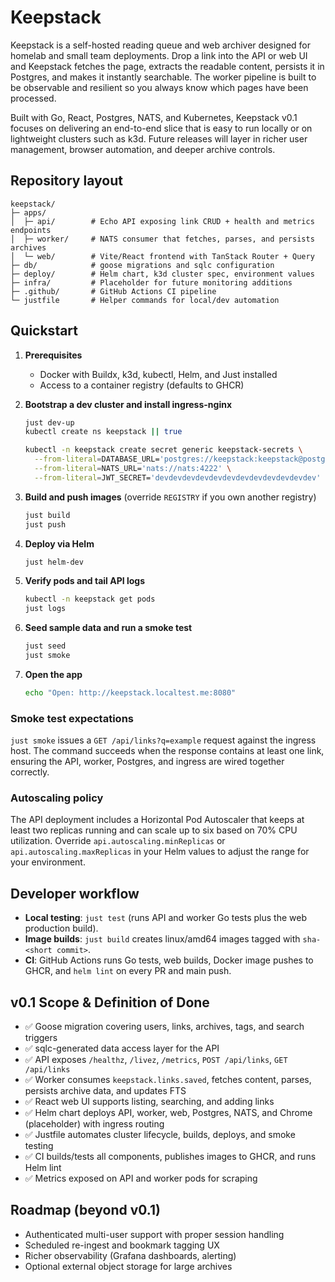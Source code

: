 # Keepstack

Keepstack is a self-hosted reading queue and web archiver designed for homelab and small team deployments. Drop a link into the API or web UI and Keepstack fetches the page, extracts the readable content, persists it in Postgres, and makes it instantly searchable. The worker pipeline is built to be observable and resilient so you always know which pages have been processed.

Built with Go, React, Postgres, NATS, and Kubernetes, Keepstack v0.1 focuses on delivering an end-to-end slice that is easy to run locally or on lightweight clusters such as k3d. Future releases will layer in richer user management, browser automation, and deeper archive controls.

## Repository layout

```
keepstack/
├─ apps/
│  ├─ api/        # Echo API exposing link CRUD + health and metrics endpoints
│  ├─ worker/     # NATS consumer that fetches, parses, and persists archives
│  └─ web/        # Vite/React frontend with TanStack Router + Query
├─ db/            # goose migrations and sqlc configuration
├─ deploy/        # Helm chart, k3d cluster spec, environment values
├─ infra/         # Placeholder for future monitoring additions
├─ .github/       # GitHub Actions CI pipeline
└─ justfile       # Helper commands for local/dev automation
```

## Quickstart

1. **Prerequisites**
   - Docker with Buildx, k3d, kubectl, Helm, and Just installed
   - Access to a container registry (defaults to GHCR)

2. **Bootstrap a dev cluster and install ingress-nginx**

   ```sh
   just dev-up
   kubectl create ns keepstack || true

   kubectl -n keepstack create secret generic keepstack-secrets \
     --from-literal=DATABASE_URL='postgres://keepstack:keepstack@postgres:5432/keepstack?sslmode=disable' \
     --from-literal=NATS_URL='nats://nats:4222' \
     --from-literal=JWT_SECRET='devdevdevdevdevdevdevdevdevdevdevdev' || true
   ```

3. **Build and push images** (override `REGISTRY` if you own another registry)

   ```sh
   just build
   just push
   ```

4. **Deploy via Helm**

   ```sh
   just helm-dev
   ```

5. **Verify pods and tail API logs**

   ```sh
   kubectl -n keepstack get pods
   just logs
   ```

6. **Seed sample data and run a smoke test**

   ```sh
   just seed
   just smoke
   ```

7. **Open the app**

   ```sh
   echo "Open: http://keepstack.localtest.me:8080"
   ```

### Smoke test expectations

`just smoke` issues a `GET /api/links?q=example` request against the ingress host. The command succeeds when the response contains at least one link, ensuring the API, worker, Postgres, and ingress are wired together correctly.

### Autoscaling policy

The API deployment includes a Horizontal Pod Autoscaler that keeps at least two replicas running and can scale up to six based on 70% CPU utilization. Override `api.autoscaling.minReplicas` or `api.autoscaling.maxReplicas` in your Helm values to adjust the range for your environment.

## Developer workflow

- **Local testing**: `just test` (runs API and worker Go tests plus the web production build).
- **Image builds**: `just build` creates linux/amd64 images tagged with `sha-<short commit>`.
- **CI**: GitHub Actions runs Go tests, web builds, Docker image pushes to GHCR, and `helm lint` on every PR and main push.

## v0.1 Scope & Definition of Done

- ✅ Goose migration covering users, links, archives, tags, and search triggers
- ✅ sqlc-generated data access layer for the API
- ✅ API exposes `/healthz`, `/livez`, `/metrics`, `POST /api/links`, `GET /api/links`
- ✅ Worker consumes `keepstack.links.saved`, fetches content, parses, persists archive data, and updates FTS
- ✅ React web UI supports listing, searching, and adding links
- ✅ Helm chart deploys API, worker, web, Postgres, NATS, and Chrome (placeholder) with ingress routing
- ✅ Justfile automates cluster lifecycle, builds, deploys, and smoke testing
- ✅ CI builds/tests all components, publishes images to GHCR, and runs Helm lint
- ✅ Metrics exposed on API and worker pods for scraping

## Roadmap (beyond v0.1)

- Authenticated multi-user support with proper session handling
- Scheduled re-ingest and bookmark tagging UX
- Richer observability (Grafana dashboards, alerting)
- Optional external object storage for large archives
